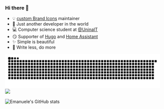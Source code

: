 ### Hi there 👋

- 💡 [custom Brand Icons](https://github.com/elax46/custom-brand-icons) maintainer 
- 🐨 Just another developer in the world
- 💻 Computer science student at [@UninaIT](http://www.unina.it/home)
- 😏 Supporter of [Hugo](https://github.com/gohugoio) and [Home Assistant](https://github.com/home-assistant)
- ✨ Simple is beautiful
- 🦥 Write less, do more

<img src="https://raw.githubusercontent.com/elax46/elax46/output/github-contribution-grid-snake.svg" />

<img src="https://github-readme-stats.vercel.app/api/top-langs/?username=elax46" />

![Emanuele's GitHub stats](https://github-readme-stats.vercel.app/api?username=elax46)
